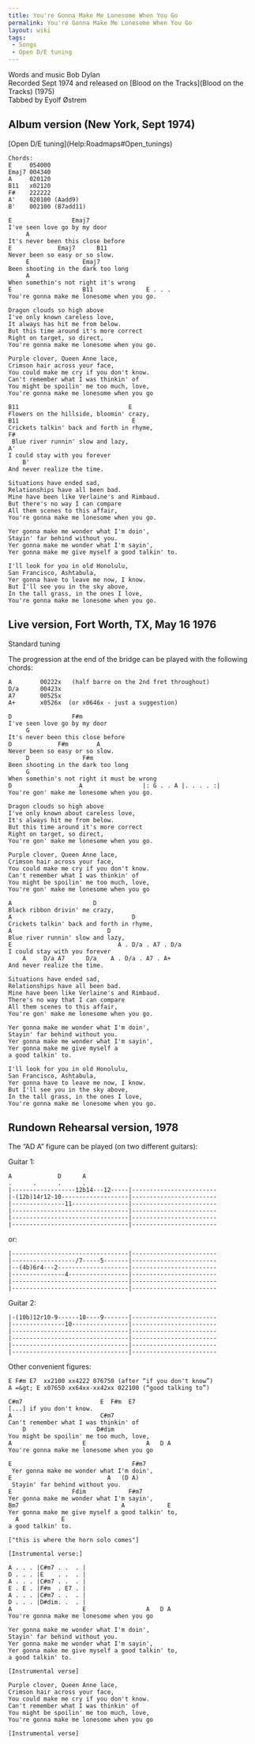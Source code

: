 ```yaml
---
title: You're Gonna Make Me Lonesome When You Go
permalink: You're Gonna Make Me Lonesome When You Go
layout: wiki
tags:
 - Songs
 - Open D/E tuning
---
```


Words and music Bob Dylan  
Recorded Sept 1974 and released on [Blood on the
Tracks](Blood on the Tracks) (1975)  
Tabbed by Eyolf Østrem

<h2 class="songversion">
Album version (New York, Sept 1974)

</h2>
[Open D/E tuning](Help:Roadmaps#Open_tunings)

    Chords:
    E     054000
    Emaj7 004340
    A     020120
    B11   x02120
    F#    222222
    A'    020100 (Aadd9)
    B'    002100 (B7add11)

    E                 Emaj7
    I've seen love go by my door
         A
    It's never been this close before
    E             Emaj7      B11
    Never been so easy or so slow.
         E               Emaj7
    Been shooting in the dark too long
         A
    When somethin's not right it's wrong
    E                    B11               E . . .
    You're gonna make me lonesome when you go.

    Dragon clouds so high above
    I've only known careless love,
    It always has hit me from below.
    But this time around it's more correct
    Right on target, so direct,
    You're gonna make me lonesome when you go.

    Purple clover, Queen Anne lace,
    Crimson hair across your face,
    You could make me cry if you don't know.
    Can't remember what I was thinkin' of
    You might be spoilin' me too much, love,
    You're gonna make me lonesome when you go

    B11                               E
    Flowers on the hillside, bloomin' crazy,
    B11                                E
    Crickets talkin' back and forth in rhyme,
    F#
     Blue river runnin' slow and lazy,
    A'
    I could stay with you forever
        B'
    And never realize the time.

    Situations have ended sad,
    Relationships have all been bad.
    Mine have been like Verlaine's and Rimbaud.
    But there's no way I can compare
    All them scenes to this affair,
    You're gonna make me lonesome when you go.

    Yer gonna make me wonder what I'm doin',
    Stayin' far behind without you.
    Yer gonna make me wonder what I'm sayin',
    Yer gonna make me give myself a good talkin' to.

    I'll look for you in old Honolulu,
    San Francisco, Ashtabula,
    Yer gonna have to leave me now, I know.
    But I'll see you in the sky above,
    In the tall grass, in the ones I love,
    You're gonna make me lonesome when you go.

<h2 class="songversion">
Live version, Fort Worth, TX, May 16 1976

</h2>
Standard tuning

The progression at the end of the bridge can be played with the
following chords:

    A        00222x   (half barre on the 2nd fret throughout)
    D/a      00423x
    A7       00525x
    A+       x0526x  (or x0646x - just a suggestion)

    D                 F#m
    I've seen love go by my door
         G
    It's never been this close before
    D             F#m        A
    Never been so easy or so slow.
         D               F#m
    Been shooting in the dark too long
         G
    When somethin's not right it must be wrong
    D                   A                 |: G . . A |. . . . :|
    You're gon' make me lonesome when you go.

    Dragon clouds so high above
    I've only known about careless love,
    It's always hit me from below.
    But this time around it's more correct
    Right on target, so direct,
    You're gon' make me lonesome when you go.

    Purple clover, Queen Anne lace,
    Crimson hair across your face,
    You could make me cry if you don't know.
    Can't remember what I was thinkin' of
    You might be spoilin' me too much, love,
    You're gon' make me lonesome when you go

    A                       D
    Black ribbon drivin' me crazy,
    A                                  D
    Crickets talkin' back and forth in rhyme,
    A                           D
    Blue river runnin' slow and lazy,
    E                              A . D/a . A7 . D/a
    I could stay with you forever
        A     D/a A7      D/a    A . D/a . A7 . A+
    And never realize the time.

    Situations have ended sad,
    Relationships have all been bad.
    Mine have been like Verlaine's and Rimbaud.
    There's no way that I can compare
    All them scenes to this affair,
    You're gon' make me lonesome when you go.

    Yer gonna make me wonder what I'm doin',
    Stayin' far behind without you.
    Yer gonna make me wonder what I'm sayin',
    Yer gonna make me give myself a
    a good talkin' to.

    I'll look for you in old Honolulu,
    San Francisco, Ashtabula,
    Yer gonna have to leave me now, I know.
    But I'll see you in the sky above,
    In the tall grass, in the ones I love,
    You're gonna make me lonesome when you go.

<h2 class="songversion">
Rundown Rehearsal version, 1978

</h2>
The “AD A” figure can be played (on two different guitars):

Guitar 1:

    A             D      A
    .      .      .      .
    |------------------12b14---12-----|------------------------
    |-(12b)14r12-10-------------------|------------------------
    |---------------11----------------|------------------------
    |---------------------------------|------------------------
    |---------------------------------|------------------------
    |---------------------------------|------------------------

or:

    |---------------------------------|------------------------
    |------------------/7-----5-------|------------------------
    |--(4b)6r4---2--------------------|------------------------
    |---------------4-----------------|------------------------
    |---------------------------------|------------------------
    |---------------------------------|------------------------

Guitar 2:

    |-(10b)12r10-9------10----9-------|------------------------
    |---------------10----------------|------------------------
    |---------------------------------|------------------------
    |---------------------------------|------------------------
    |---------------------------------|------------------------
    |---------------------------------|------------------------

Other convenient figures:

    E F#m E7  xx2100 xx4222 076750 (after “if you don't know”)
    A =&gt; E x07650 xx64xx-xx42xx 022100 (“good talking to”)

    C#m7                      E  F#m  E7
    [...] if you don't know.
    A                         C#m7
    Can't remember what I was thinkin' of
        D                    D#dim
    You might be spoilin' me too much, love,
    A                    E                 A   D A
    You're gonna make me lonesome when you go

    E                                  F#m7
     Yer gonna make me wonder what I'm doin',
    E                           A   (D A)
     Stayin' far behind without you.
    E                 Fdim            F#m7
    Yer gonna make me wonder what I'm sayin',
    Bm7                             A            E
    Yer gonna make me give myself a good talkin' to,
      A            E
    a good talkin' to.

    ["this is where the horn solo comes"]

    [Instrumental verse:]

    A . . . |C#m7 . .  . |
    D . . . |E    . .  . |
    A . . . |C#m7 . .  . |
    E . E . |F#m  . E7 . |
    A . . . |C#m7 . .  . |
    D . . . |D#dim. .  . |
    A                    E                 A   D A
    You're gonna make me lonesome when you go

    Yer gonna make me wonder what I'm doin',
    Stayin' far behind without you.
    Yer gonna make me wonder what I'm sayin',
    Yer gonna make me give myself a good talkin' to,
    a good talkin' to.

    [Instrumental verse]

    Purple clover, Queen Anne lace,
    Crimson hair across your face,
    You could make me cry if you don't know.
    Can't remember what I was thinkin' of
    You might be spoilin' me too much, love,
    You're gonna make me lonesome when you go

    [Instrumental verse]
